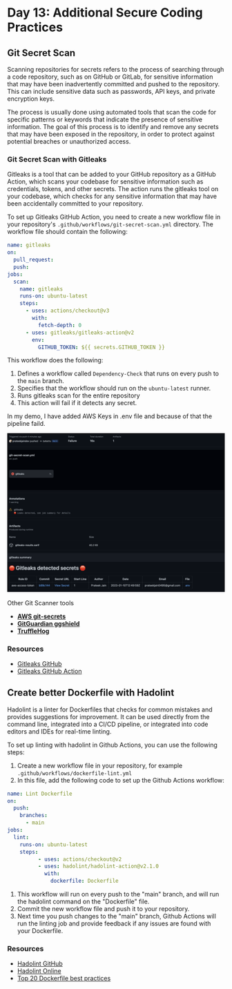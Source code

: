 # Day 13: Additional Secure Coding Practices

## Git Secret Scan

Scanning repositories for secrets refers to the process of searching through a code repository, such as on GitHub or GitLab, for sensitive information that may have been inadvertently committed and pushed to the repository. This can include sensitive data such as passwords, API keys, and private encryption keys. 

The process is usually done using automated tools that scan the code for specific patterns or keywords that indicate the presence of sensitive information. The goal of this process is to identify and remove any secrets that may have been exposed in the repository, in order to protect against potential breaches or unauthorized access.

### Git Secret Scan with Gitleaks

Gitleaks is a tool that can be added to your GitHub repository as a GitHub Action, which scans your codebase for sensitive information such as credentials, tokens, and other secrets. The action runs the gitleaks tool on your codebase, which checks for any sensitive information that may have been accidentally committed to your repository.

To set up Gitleaks GitHub Action, you need to create a new workflow file in your repository's `.github/workflows/git-secret-scan.yml` directory. The workflow file should contain the following:

```yaml
name: gitleaks
on:
  pull_request:
  push:
jobs:
  scan:
    name: gitleaks
    runs-on: ubuntu-latest
    steps:
      - uses: actions/checkout@v3
        with:
          fetch-depth: 0
      - uses: gitleaks/gitleaks-action@v2
        env:
          GITHUB_TOKEN: ${{ secrets.GITHUB_TOKEN }}
```


This workflow does the following:

1. Defines a workflow called `Dependency-Check` that runs on every push to the `main` branch.
2. Specifies that the workflow should run on the `ubuntu-latest` runner.
3. Runs gitleaks scan for the entire repository
4. This action will fail if it detects any secret.

In my demo, I have added AWS Keys in .env file and because of that the pipeline faild.

![](images/day13-1.png)

Other Git Scanner tools

- [**AWS git-secrets**](https://github.com/awslabs/git-secrets)
- **[GitGuardian ggshield](https://github.com/GitGuardian/ggshield)**
- **[TruffleHog](https://github.com/trufflesecurity/trufflehog)**

### Resources
- [Gitleaks GitHub](https://github.com/zricethezav/gitleaks)
- [Gitleaks GitHub Action](https://github.com/gitleaks/gitleaks-action)
## Create better Dockerfile with Hadolint

Hadolint is a linter for Dockerfiles that checks for common mistakes and provides suggestions for improvement. It can be used directly from the command line, integrated into a CI/CD pipeline, or integrated into code editors and IDEs for real-time linting.

To set up linting with hadolint in Github Actions, you can use the following steps:

1. Create a new workflow file in your repository, for example `.github/workflows/dockerfile-lint.yml`
2. In this file, add the following code to set up the Github Actions workflow:

```yaml
name: Lint Dockerfile
on:
  push:
    branches:
      - main
jobs:
  lint:
    runs-on: ubuntu-latest
    steps:
		  - uses: actions/checkout@v2 
		  - uses: hadolint/hadolint-action@v2.1.0
		    with:
		      dockerfile: Dockerfile
```

1. This workflow will run on every push to the "main" branch, and will run the hadolint command on the "Dockerfile" file.
2. Commit the new workflow file and push it to your repository.
3. Next time you push changes to the "main" branch, Github Actions will run the linting job and provide feedback if any issues are found with your Dockerfile.

### Resources

- [Hadolint GitHub](https://github.com/hadolint/hadolint)
- [Hadolint Online](https://hadolint.github.io/hadolint/)
- [Top 20 Dockerfile best practices](https://sysdig.com/blog/dockerfile-best-practices/)